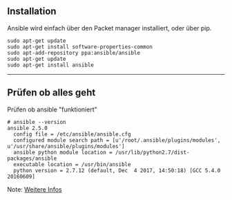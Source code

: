 ## Installation

Ansible wird einfach über den Packet manager installiert, oder über pip.

```shell
sudo apt-get update
sudo apt-get install software-properties-common
sudo apt-add-repository ppa:ansible/ansible
sudo apt-get update
sudo apt-get install ansible
```

----

## Prüfen ob alles geht

Prüfen ob ansible "funktioniert"

```shell
# ansible --version
ansible 2.5.0
  config file = /etc/ansible/ansible.cfg
  configured module search path = [u'/root/.ansible/plugins/modules', u'/usr/share/ansible/plugins/modules']
  ansible python module location = /usr/lib/python2.7/dist-packages/ansible
  executable location = /usr/bin/ansible
  python version = 2.7.12 (default, Dec  4 2017, 14:50:18) [GCC 5.4.0 20160609]
```

Note: [Weitere Infos](https://docs.ansible.com/ansible/intro_installation.html)
